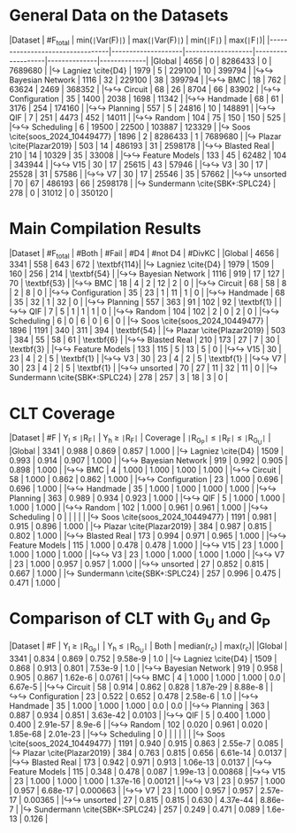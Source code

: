 # General Data on the Datasets
|Dataset                          | #F<sub>total</sub> | min(`|`Var(F)`|`) | max(`|`Var(F)`|`) | min(`|`F`|`) | max(`|`F`|`)|
|---------------------------------|--------------------|-------------------|-------------------|--------------|-------------|
|Global                           | 4656               | 0                 | 8286433           | 0            | 7689680     |
|↪ Lagniez \cite{D4}              | 1979               | 5                 | 229100            | 10           | 399794      |
|↪↪ Bayesian Network              | 1116               | 32                | 229100            | 38           | 399794      |
|↪↪ BMC                           | 18                 | 762               | 63624             | 2469         | 368352      |
|↪↪ Circuit                       | 68                 | 26                | 8704              | 66           | 83902       |
|↪↪ Configuration                 | 35                 | 1400              | 2038              | 1698         | 11342       |
|↪↪ Handmade                      | 68                 | 61                | 3176              | 254          | 174160      |
|↪↪ Planning                      | 557                | 5                 | 24816             | 10           | 148891      |
|↪↪ QIF                           | 7                  | 251               | 4473              | 452          | 14011       |
|↪↪ Random                        | 104                | 75                | 150               | 150          | 525         |
|↪↪ Scheduling                    | 6                  | 19500             | 22500             | 103887       | 123329      |
|↪ Soos \cite{soos_2024_10449477} | 1896               | 2                 | 8286433           | 1            | 7689680     |
|↪ Plazar \cite{Plazar2019}       | 503                | 14                | 486193            | 31           | 2598178     |
|↪↪ Blasted Real                  | 210                | 14                | 10329             | 35           | 33008       |
|↪↪ Feature Models                | 133                | 45                | 62482             | 104          | 343944      |
|↪↪ V15                           | 30                 | 17                | 25615             | 43           | 57946       |
|↪↪ V3                            | 30                 | 17                | 25528             | 31           | 57586       |
|↪↪ V7                            | 30                 | 17                | 25546             | 35           | 57662       |
|↪↪ unsorted                      | 70                 | 67                | 486193            | 66           | 2598178     |
|↪ Sundermann \cite{SBK+:SPLC24}  | 278                | 0                 | 31012             | 0            | 350120      |
# Main Compilation Results
|Dataset                          | #F<sub>total</sub> | #Both | #Fail | #D4 | #not D4 | #DivKC      |
|Global                           | 4656               | 3341  | 558   | 643 | 672     | \textbf{114}|
|↪ Lagniez \cite{D4}              | 1979               | 1509  | 160   | 256 | 214     | \textbf{54} |
|↪↪ Bayesian Network              | 1116               | 919   | 17    | 127 | 70      | \textbf{53} |
|↪↪ BMC                           | 18                 | 4     | 2     | 12  | 2       | 0           |
|↪↪ Circuit                       | 68                 | 58    | 8     | 2   | 8       | 0           |
|↪↪ Configuration                 | 35                 | 23    | 1     | 11  | 1       | 0           |
|↪↪ Handmade                      | 68                 | 35    | 32    | 1   | 32      | 0           |
|↪↪ Planning                      | 557                | 363   | 91    | 102 | 92      | \textbf{1}  |
|↪↪ QIF                           | 7                  | 5     | 1     | 1   | 1       | 0           |
|↪↪ Random                        | 104                | 102   | 2     | 0   | 2       | 0           |
|↪↪ Scheduling                    | 6                  | 0     | 6     | 0   | 6       | 0           |
|↪ Soos \cite{soos_2024_10449477} | 1896               | 1191  | 340   | 311 | 394     | \textbf{54} |
|↪ Plazar \cite{Plazar2019}       | 503                | 384   | 55    | 58  | 61      | \textbf{6}  |
|↪↪ Blasted Real                  | 210                | 173   | 27    | 7   | 30      | \textbf{3}  |
|↪↪ Feature Models                | 133                | 115   | 5     | 13  | 5       | 0           |
|↪↪ V15                           | 30                 | 23    | 4     | 2   | 5       | \textbf{1}  |
|↪↪ V3                            | 30                 | 23    | 4     | 2   | 5       | \textbf{1}  |
|↪↪ V7                            | 30                 | 23    | 4     | 2   | 5       | \textbf{1}  |
|↪↪ unsorted                      | 70                 | 27    | 11    | 32  | 11      | 0           |
|↪ Sundermann \cite{SBK+:SPLC24}  | 278                | 257   | 3     | 18  | 3       | 0           |
# CLT Coverage
|Dataset                          | #F   | Y<sub>l</sub> &le; `|`R<sub>F</sub>`|` | Y<sub>h</sub> &ge; `|`R<sub>F</sub>`|` | Coverage | `|`R<sub>G<sub>P</sub></sub>`|` &le; `|`R<sub>F</sub>`|` &le; `|`R<sub>G<sub>U</sub></sub>`|` |
|Global                           | 3341 | 0.988                                  | 0.869                                  | 0.857    | 1.000                                                                                         |
|↪ Lagniez \cite{D4}              | 1509 | 0.993                                  | 0.914                                  | 0.907    | 1.000                                                                                         |
|↪↪ Bayesian Network              | 919  | 0.992                                  | 0.905                                  | 0.898    | 1.000                                                                                         |
|↪↪ BMC                           | 4    | 1.000                                  | 1.000                                  | 1.000    | 1.000                                                                                         |
|↪↪ Circuit                       | 58   | 1.000                                  | 0.862                                  | 0.862    | 1.000                                                                                         |
|↪↪ Configuration                 | 23   | 1.000                                  | 0.696                                  | 0.696    | 1.000                                                                                         |
|↪↪ Handmade                      | 35   | 1.000                                  | 1.000                                  | 1.000    | 1.000                                                                                         |
|↪↪ Planning                      | 363  | 0.989                                  | 0.934                                  | 0.923    | 1.000                                                                                         |
|↪↪ QIF                           | 5    | 1.000                                  | 1.000                                  | 1.000    | 1.000                                                                                         |
|↪↪ Random                        | 102  | 1.000                                  | 0.961                                  | 0.961    | 1.000                                                                                         |
|↪↪ Scheduling                    | 0    |                                        |                                        |          |                                                                                               |
|↪ Soos \cite{soos_2024_10449477} | 1191 | 0.981                                  | 0.915                                  | 0.896    | 1.000                                                                                         |
|↪ Plazar \cite{Plazar2019}       | 384  | 0.987                                  | 0.815                                  | 0.802    | 1.000                                                                                         |
|↪↪ Blasted Real                  | 173  | 0.994                                  | 0.971                                  | 0.965    | 1.000                                                                                         |
|↪↪ Feature Models                | 115  | 1.000                                  | 0.478                                  | 0.478    | 1.000                                                                                         |
|↪↪ V15                           | 23   | 1.000                                  | 1.000                                  | 1.000    | 1.000                                                                                         |
|↪↪ V3                            | 23   | 1.000                                  | 1.000                                  | 1.000    | 1.000                                                                                         |
|↪↪ V7                            | 23   | 1.000                                  | 0.957                                  | 0.957    | 1.000                                                                                         |
|↪↪ unsorted                      | 27   | 0.852                                  | 0.815                                  | 0.667    | 1.000                                                                                         |
|↪ Sundermann \cite{SBK+:SPLC24}  | 257  | 0.996                                  | 0.475                                  | 0.471    | 1.000                                                                                         |
# Comparison of CLT with G<sub>U</sub> and G<sub>P</sub>
|Dataset                          | #F   | Y<sub>l</sub> &ge; `|`R<sub>G<sub>P</sub></sub>`|` | Y<sub>h</sub> &le; `|`R<sub>G<sub>U</sub></sub>`|` | Both  | median(r<sub>c</sub>) | max(r<sub>c</sub>)|
|Global                           | 3341 | 0.834                                              | 0.869                                              | 0.752 | 9.58e-9               | 1.0               |
|↪ Lagniez \cite{D4}              | 1509 | 0.868                                              | 0.913                                              | 0.801 | 7.53e-9               | 1.0               |
|↪↪ Bayesian Network              | 919  | 0.958                                              | 0.905                                              | 0.867 | 1.62e-6               | 0.0761            |
|↪↪ BMC                           | 4    | 1.000                                              | 1.000                                              | 1.000 | 0.0                   | 6.67e-5           |
|↪↪ Circuit                       | 58   | 0.914                                              | 0.862                                              | 0.828 | 1.87e-29              | 8.88e-8           |
|↪↪ Configuration                 | 23   | 0.522                                              | 0.652                                              | 0.478 | 2.58e-6               | 1.0               |
|↪↪ Handmade                      | 35   | 1.000                                              | 1.000                                              | 1.000 | 0.0                   | 0.0               |
|↪↪ Planning                      | 363  | 0.887                                              | 0.934                                              | 0.851 | 3.63e-42              | 0.0103            |
|↪↪ QIF                           | 5    | 0.400                                              | 1.000                                              | 0.400 | 2.91e-57              | 8.9e-6            |
|↪↪ Random                        | 102  | 0.020                                              | 0.961                                              | 0.020 | 1.85e-68              | 2.01e-23          |
|↪↪ Scheduling                    | 0    |                                                    |                                                    |       |                       |                   |
|↪ Soos \cite{soos_2024_10449477} | 1191 | 0.940                                              | 0.915                                              | 0.863 | 2.55e-7               | 0.085             |
|↪ Plazar \cite{Plazar2019}       | 384  | 0.763                                              | 0.815                                              | 0.656 | 6.61e-14              | 0.0137            |
|↪↪ Blasted Real                  | 173  | 0.942                                              | 0.971                                              | 0.913 | 1.06e-13              | 0.0137            |
|↪↪ Feature Models                | 115  | 0.348                                              | 0.478                                              | 0.087 | 1.99e-13              | 0.00868           |
|↪↪ V15                           | 23   | 1.000                                              | 1.000                                              | 1.000 | 1.37e-16              | 0.00121           |
|↪↪ V3                            | 23   | 0.957                                              | 1.000                                              | 0.957 | 6.68e-17              | 0.000663          |
|↪↪ V7                            | 23   | 1.000                                              | 0.957                                              | 0.957 | 2.57e-17              | 0.00365           |
|↪↪ unsorted                      | 27   | 0.815                                              | 0.815                                              | 0.630 | 4.37e-44              | 8.86e-7           |
|↪ Sundermann \cite{SBK+:SPLC24}  | 257  | 0.249                                              | 0.471                                              | 0.089 | 1.6e-13               | 0.126             |
